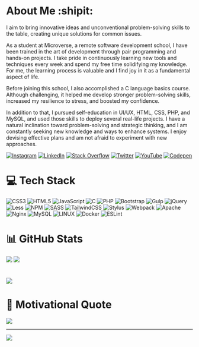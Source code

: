 # About Me :shipit:
I aim to bring innovative ideas and unconventional problem-solving skills to the table, creating unique solutions for common issues.

As a student at Microverse, a remote software development school, I have been trained in the art of development through pair programming and hands-on projects. I take pride in continuously learning new tools and techniques every week and spend my free time solidifying my knowledge. For me, the learning process is valuable and I find joy in it as a fundamental aspect of life.

Before joining this school, I also accomplished a C language basics course. Although challenging, it helped me develop stronger problem-solving skills, increased my resilience to stress, and boosted my confidence.

In addition to that, I pursued self-education in UI/UX, HTML, CSS, PHP, and MySQL, and used those skills to deploy several real-life projects. I have a natural inclination toward problem-solving and strategic thinking, and I am constantly seeking new knowledge and ways to enhance systems. I enjoy devising effective plans and am not afraid to experiment with new approaches.

[![Instagram](https://img.shields.io/badge/Instagram-%23E4405F.svg?logo=Instagram&logoColor=white)](https://instagram.com/thereisahermitborneveryminute) [![LinkedIn](https://img.shields.io/badge/LinkedIn-%230077B5.svg?logo=linkedin&logoColor=white)](https://linkedin.com/in/obj513) [![Stack Overflow](https://img.shields.io/badge/-Stackoverflow-FE7A16?logo=stack-overflow&logoColor=white)](https://stackoverflow.com/users/17784788) [![Twitter](https://img.shields.io/badge/Twitter-%231DA1F2.svg?logo=Twitter&logoColor=white)](https://twitter.com/obj583) [![YouTube](https://img.shields.io/badge/YouTube-%23FF0000.svg?logo=YouTube&logoColor=white)](https://youtube.com/@romansspilaks2289) [![Codepen](https://img.shields.io/badge/Codepen-000000?style=for-the-badge&logo=codepen&logoColor=white)](https://codepen.io/romans-adi)

# 💻 Tech Stack
![CSS3](https://img.shields.io/badge/css3-%231572B6.svg?style=plastic&logo=css3&logoColor=white) ![HTML5](https://img.shields.io/badge/html5-%23E34F26.svg?style=plastic&logo=html5&logoColor=white) ![JavaScript](https://img.shields.io/badge/javascript-%23323330.svg?style=plastic&logo=javascript&logoColor=%23F7DF1E) ![C](https://img.shields.io/badge/c-%2300599C.svg?style=plastic&logo=c&logoColor=white) ![PHP](https://img.shields.io/badge/php-%23777BB4.svg?style=plastic&logo=php&logoColor=white) ![Bootstrap](https://img.shields.io/badge/bootstrap-%23563D7C.svg?style=plastic&logo=bootstrap&logoColor=white) ![Gulp](https://img.shields.io/badge/GULP-%23CF4647.svg?style=plastic&logo=gulp&logoColor=white) ![jQuery](https://img.shields.io/badge/jquery-%230769AD.svg?style=plastic&logo=jquery&logoColor=white) ![Less](https://img.shields.io/badge/less-2B4C80?style=plastic&logo=less&logoColor=white) ![NPM](https://img.shields.io/badge/NPM-%23000000.svg?style=plastic&logo=npm&logoColor=white) ![SASS](https://img.shields.io/badge/SASS-hotpink.svg?style=plastic&logo=SASS&logoColor=white) ![TailwindCSS](https://img.shields.io/badge/tailwindcss-%2338B2AC.svg?style=plastic&logo=tailwind-css&logoColor=white) ![Stylus](https://img.shields.io/badge/stylus-%23ff6347.svg?style=plastic&logo=stylus&logoColor=white) ![Webpack](https://img.shields.io/badge/webpack-%238DD6F9.svg?style=plastic&logo=webpack&logoColor=black) ![Apache](https://img.shields.io/badge/apache-%23D42029.svg?style=plastic&logo=apache&logoColor=white) ![Nginx](https://img.shields.io/badge/nginx-%23009639.svg?style=plastic&logo=nginx&logoColor=white) ![MySQL](https://img.shields.io/badge/mysql-%2300f.svg?style=plastic&logo=mysql&logoColor=white) ![LINUX](https://img.shields.io/badge/Linux-FCC624?style=plastic&logo=linux&logoColor=black) ![Docker](https://img.shields.io/badge/docker-%230db7ed.svg?style=plastic&logo=docker&logoColor=white) ![ESLint](https://img.shields.io/badge/ESLint-4B3263?style=plastic&logo=eslint&logoColor=white)

# 📊 GitHub Stats
![](https://github-readme-stats.vercel.app/api?username=romans-adi&theme=dark&hide_border=false&include_all_commits=false&count_private=true)
![](https://github-readme-stats.vercel.app/api/top-langs/?username=romans-adi&theme=dark&hide_border=false&include_all_commits=false&count_private=true&layout=compact)
#
![](https://github-profile-trophy.vercel.app/?username=romans-adi&theme=monokai&no-frame=false&no-bg=true&margin-w=4)
# 🌟 Motivational Quote
![](https://quotes-github-readme.vercel.app/api?type=horizontal&theme=gruvbox)

---
[![](https://visitcount.itsvg.in/api?id=romans-adi&icon=5&color=8)](https://visitcount.itsvg.in)

<!-- Proudly created with GPRM ( https://gprm.itsvg.in ) -->
